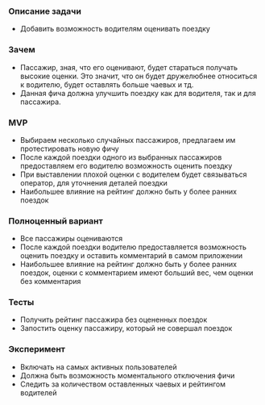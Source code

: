 ### Описание задачи  
- Добавить возможность водителям оценивать поездку  
### Зачем  
- Пассажир, зная, что его оценивают, будет стараться получать высокие оценки. Это значит, что он будет дружелюбнее относиться к водителю, будет оставлять больше чаевых и тд.  
- Данная фича должна улучшить поездку как для водителя, так и для пассажира.  
### MVP  
- Выбираем несколько случайных пассажиров, предлагаем им протестировать новую фичу  
- После каждой поездки одного из выбранных пассажиров предоставляем его водителю возможность оценить поездку  
- При выставлении плохой оценки с водителем будет связываться оператор, для уточнения деталей поездки  
- Наибольшее влияние на рейтинг должно быть у более ранних поездок  
### Полноценный вариант  
- Все пассажиры оцениваются  
- После каждой поездки водителю предоставляется возможность оценить поездку и оставить комментарий в самом приложении  
- Наибольшее влияние на рейтинг должно быть у более ранних поездок, оценки с комментарием имеют больший вес, чем оценки без комментария  
### Тесты  
- Получить рейтинг пассажира без оцененных поездок  
- Запостить оценку пассажиру, который не совершал поездок  
### Эксперимент  
- Включать на самых активных пользователей 
- Должна быть возможность моментального отключения фичи
- Следить за количеством оставленных чаевых и рейтингом водителей


